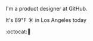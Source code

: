 I'm a product designer at GitHub.

It's 89&#8457; &#9728; in Los Angeles today

:octocat::fried_shrimp: